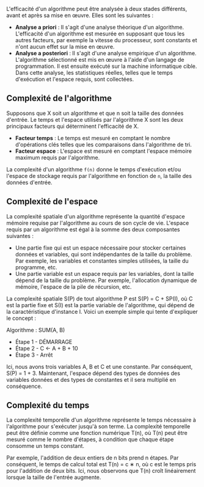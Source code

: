 L'efficacité d'un algorithme peut être analysée à deux stades différents, avant et après sa mise en œuvre. Elles sont les suivantes :

- **Analyse a priori** : Il s'agit d'une analyse théorique d'un algorithme. L'efficacité d'un algorithme est mesurée en supposant que tous les autres facteurs, par exemple la vitesse du processeur, sont constants et n'ont aucun effet sur la mise en œuvre.
- **Analyse a posteriori** : Il s'agit d'une analyse empirique d'un algorithme. L'algorithme sélectionné est mis en œuvre à l'aide d'un langage de programmation. Il est ensuite exécuté sur la machine informatique cible. Dans cette analyse, les statistiques réelles, telles que le temps d'exécution et l'espace requis, sont collectées.

## Complexité de l'algorithme

Supposons que X soit un algorithme et que n soit la taille des données d'entrée. Le temps et l'espace utilisés par l'algorithme X sont les deux principaux facteurs qui déterminent l'efficacité de X.

- **Facteur temps** : Le temps est mesuré en comptant le nombre d'opérations clés telles que les comparaisons dans l'algorithme de tri.
- **Facteur espace** : L'espace est mesuré en comptant l'espace mémoire maximum requis par l'algorithme.

La complexité d'un algorithme ```f(n)``` donne le temps d'exécution et/ou l'espace de stockage requis par l'algorithme en fonction de ```n```, la taille des données d'entrée.

## Complexité de l'espace

La complexité spatiale d'un algorithme représente la quantité d'espace mémoire requise par l'algorithme au cours de son cycle de vie. L'espace requis par un algorithme est égal à la somme des deux composantes suivantes :

- Une partie fixe qui est un espace nécessaire pour stocker certaines données et variables, qui sont indépendantes de la taille du problème. Par exemple, les variables et constantes simples utilisées, la taille du programme, etc.
- Une partie variable est un espace requis par les variables, dont la taille dépend de la taille du problème. Par exemple, l'allocation dynamique de mémoire, l'espace de la pile de récursion, etc.

La complexité spatiale S(P) de tout algorithme P est S(P) = C + SP(I), où C est la partie fixe et S(I) est la partie variable de l'algorithme, qui dépend de la caractéristique d'instance I. Voici un exemple simple qui tente d'expliquer le concept :

Algorithme : SUM(A, B)

- Étape 1 - DÉMARRAGE
- Étape 2 - C ← A + B + 10
- Étape 3 - Arrêt

Ici, nous avons trois variables A, B et C et une constante. Par conséquent, S(P) = 1 + 3. Maintenant, l'espace dépend des types de données des variables données et des types de constantes et il sera multiplié en conséquence.

## Complexité du temps

La complexité temporelle d'un algorithme représente le temps nécessaire à l'algorithme pour s'exécuter jusqu'à son terme. La complexité temporelle peut être définie comme une fonction numérique T(n), où T(n) peut être mesuré comme le nombre d'étapes, à condition que chaque étape consomme un temps constant.

Par exemple, l'addition de deux entiers de n bits prend n étapes. Par conséquent, le temps de calcul total est T(n) = c ∗ n, où c est le temps pris pour l'addition de deux bits. Ici, nous observons que T(n) croît linéairement lorsque la taille de l'entrée augmente.